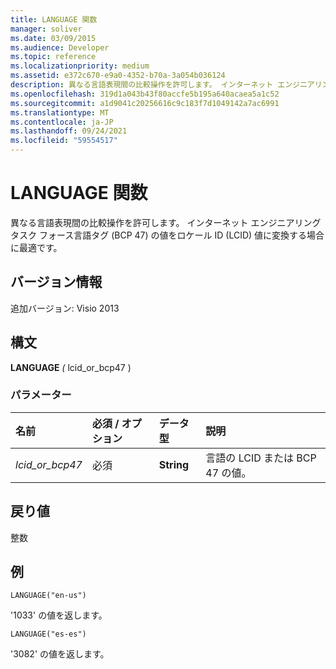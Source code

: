 ```yaml
---
title: LANGUAGE 関数
manager: soliver
ms.date: 03/09/2015
ms.audience: Developer
ms.topic: reference
ms.localizationpriority: medium
ms.assetid: e372c670-e9a0-4352-b70a-3a054b036124
description: 異なる言語表現間の比較操作を許可します。 インターネット エンジニアリング タスク フォース言語タグ (BCP 47) の値をロケール ID (LCID) 値に変換する場合に最適です。
ms.openlocfilehash: 319d1a043b43f80accfe5b195a640acaea5a1c52
ms.sourcegitcommit: a1d9041c20256616c9c183f7d1049142a7ac6991
ms.translationtype: MT
ms.contentlocale: ja-JP
ms.lasthandoff: 09/24/2021
ms.locfileid: "59554517"
---
```

# <a name="language-function"></a>LANGUAGE 関数

異なる言語表現間の比較操作を許可します。 インターネット エンジニアリング タスク フォース言語タグ (BCP 47) の値をロケール ID (LCID) 値に変換する場合に最適です。
  
## <a name="version-information"></a>バージョン情報

追加バージョン: Visio 2013
 
  
## <a name="syntax"></a>構文

 **LANGUAGE** _(_ lcid_or_bcp47 )
  
### <a name="parameters"></a>パラメーター

|**名前**|**必須 / オプション**|**データ型**|**説明**|
|:-----|:-----|:-----|:-----|
| _lcid_or_bcp47_ <br/> |必須  <br/> |**String** <br/> |言語の LCID または BCP 47 の値。  <br/> |
   
## <a name="return-value"></a>戻り値

整数
  
## <a name="example"></a>例

 `LANGUAGE("en-us")`
  
'1033' の値を返します。
  
 `LANGUAGE("es-es")`
  
'3082' の値を返します。
  


